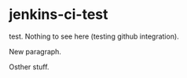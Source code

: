 jenkins-ci-test
===============

test. Nothing to see here (testing github integration).

New paragraph.

Osther stuff.
